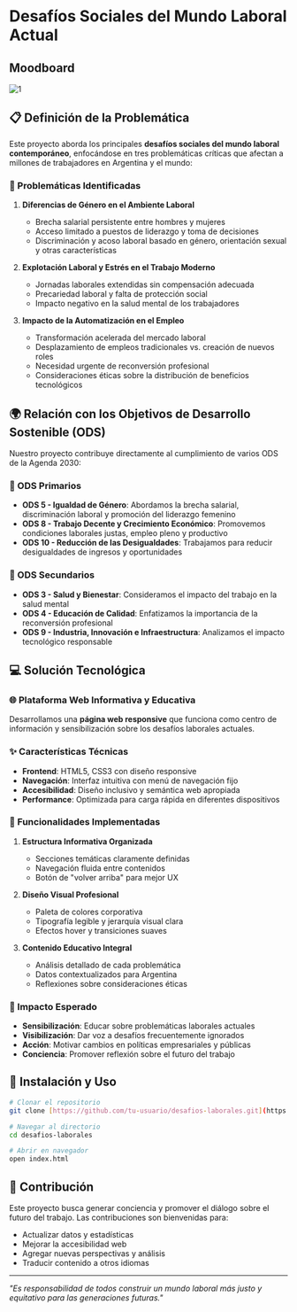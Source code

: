 # Desafíos Sociales del Mundo Laboral Actual

##  Moodboard

![1](https://github.com/user-attachments/assets/97c1f69d-b9c2-482e-896f-7cafe3e4e8fd)

## 📋 Definición de la Problemática

Este proyecto aborda los principales **desafíos sociales del mundo laboral contemporáneo**, enfocándose en tres problemáticas críticas que afectan a millones de trabajadores en Argentina y el mundo:

### 🚨 Problemáticas Identificadas

1. **Diferencias de Género en el Ambiente Laboral**
   - Brecha salarial persistente entre hombres y mujeres
   - Acceso limitado a puestos de liderazgo y toma de decisiones
   - Discriminación y acoso laboral basado en género, orientación sexual y otras características

2. **Explotación Laboral y Estrés en el Trabajo Moderno**
   - Jornadas laborales extendidas sin compensación adecuada
   - Precariedad laboral y falta de protección social
   - Impacto negativo en la salud mental de los trabajadores

3. **Impacto de la Automatización en el Empleo**
   - Transformación acelerada del mercado laboral
   - Desplazamiento de empleos tradicionales vs. creación de nuevos roles
   - Necesidad urgente de reconversión profesional
   - Consideraciones éticas sobre la distribución de beneficios tecnológicos

## 🌍 Relación con los Objetivos de Desarrollo Sostenible (ODS)

Nuestro proyecto contribuye directamente al cumplimiento de varios ODS de la Agenda 2030:

### 🎯 ODS Primarios

- **ODS 5 - Igualdad de Género**: Abordamos la brecha salarial, discriminación laboral y promoción del liderazgo femenino
- **ODS 8 - Trabajo Decente y Crecimiento Económico**: Promovemos condiciones laborales justas, empleo pleno y productivo
- **ODS 10 - Reducción de las Desigualdades**: Trabajamos para reducir desigualdades de ingresos y oportunidades

### 🎯 ODS Secundarios

- **ODS 3 - Salud y Bienestar**: Consideramos el impacto del trabajo en la salud mental
- **ODS 4 - Educación de Calidad**: Enfatizamos la importancia de la reconversión profesional
- **ODS 9 - Industria, Innovación e Infraestructura**: Analizamos el impacto tecnológico responsable

## 💻 Solución Tecnológica

### 🌐 Plataforma Web Informativa y Educativa

Desarrollamos una **página web responsive** que funciona como centro de información y sensibilización sobre los desafíos laborales actuales.

### ✨ Características Técnicas

- **Frontend**: HTML5, CSS3 con diseño responsive
- **Navegación**: Interfaz intuitiva con menú de navegación fijo
- **Accesibilidad**: Diseño inclusivo y semántica web apropiada
- **Performance**: Optimizada para carga rápida en diferentes dispositivos

### 🎨 Funcionalidades Implementadas

1. **Estructura Informativa Organizada**
   - Secciones temáticas claramente definidas
   - Navegación fluida entre contenidos
   - Botón de "volver arriba" para mejor UX

2. **Diseño Visual Profesional**
   - Paleta de colores corporativa
   - Tipografía legible y jerarquía visual clara
   - Efectos hover y transiciones suaves

3. **Contenido Educativo Integral**
   - Análisis detallado de cada problemática
   - Datos contextualizados para Argentina
   - Reflexiones sobre consideraciones éticas

### 🚀 Impacto Esperado

- **Sensibilización**: Educar sobre problemáticas laborales actuales
- **Visibilización**: Dar voz a desafíos frecuentemente ignorados
- **Acción**: Motivar cambios en políticas empresariales y públicas
- **Conciencia**: Promover reflexión sobre el futuro del trabajo

## 📱 Instalación y Uso

```bash
# Clonar el repositorio
git clone [https://github.com/tu-usuario/desafios-laborales.git](https://github.com/CET-Programacion-Asistida-con-IA-2025/proyecto-equipo2-grupoA)

# Navegar al directorio
cd desafios-laborales

# Abrir en navegador
open index.html
```

## 🤝 Contribución

Este proyecto busca generar conciencia y promover el diálogo sobre el futuro del trabajo. Las contribuciones son bienvenidas para:

- Actualizar datos y estadísticas
- Mejorar la accesibilidad web
- Agregar nuevas perspectivas y análisis
- Traducir contenido a otros idiomas

---

*"Es responsabilidad de todos construir un mundo laboral más justo y equitativo para las generaciones futuras."*
